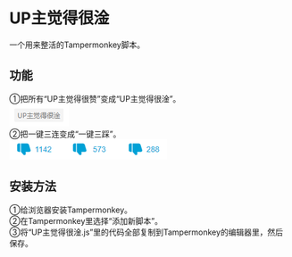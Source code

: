 # UP主觉得很淦
一个用来整活的Tampermonkey脚本。  
## 功能
①把所有“UP主觉得很赞”变成“UP主觉得很淦”。  
![alt 截图](https://github.com/Karasukaigan/bilibili-useless-tampermonkey-script/blob/main/img/screenshot1.png)  
②把一键三连变成“一键三踩”。  
![alt 截图](https://github.com/Karasukaigan/bilibili-useless-tampermonkey-script/blob/main/img/screenshot2.png)  
## 安装方法
①给浏览器安装Tampermonkey。  
②在Tampermonkey里选择“添加新脚本”。  
③将“UP主觉得很淦.js”里的代码全部复制到Tampermonkey的编辑器里，然后保存。  
